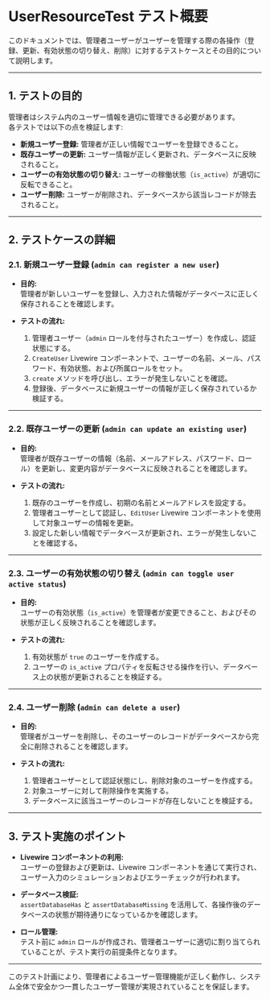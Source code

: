 # UserResourceTest テスト概要

このドキュメントでは、管理者ユーザーがユーザーを管理する際の各操作（登録、更新、有効状態の切り替え、削除）に対するテストケースとその目的について説明します。

---

## 1. テストの目的

管理者はシステム内のユーザー情報を適切に管理できる必要があります。  
各テストでは以下の点を検証します:
- **新規ユーザー登録:** 管理者が正しい情報でユーザーを登録できること。
- **既存ユーザーの更新:** ユーザー情報が正しく更新され、データベースに反映されること。
- **ユーザーの有効状態の切り替え:** ユーザーの稼働状態（`is_active`）が適切に反転できること。
- **ユーザー削除:** ユーザーが削除され、データベースから該当レコードが除去されること。

---

## 2. テストケースの詳細

### 2.1. 新規ユーザー登録 (`admin can register a new user`)

- **目的:**  
  管理者が新しいユーザーを登録し、入力された情報がデータベースに正しく保存されることを確認します。

- **テストの流れ:**  
  1. 管理者ユーザー（`admin` ロールを付与されたユーザー）を作成し、認証状態にする。  
  2. `CreateUser` Livewire コンポーネントで、ユーザーの名前、メール、パスワード、有効状態、および所属ロールをセット。  
  3. `create` メソッドを呼び出し、エラーが発生しないことを確認。  
  4. 登録後、データベースに新規ユーザーの情報が正しく保存されているか検証する。

---

### 2.2. 既存ユーザーの更新 (`admin can update an existing user`)

- **目的:**  
  管理者が既存ユーザーの情報（名前、メールアドレス、パスワード、ロール）を更新し、変更内容がデータベースに反映されることを確認します。

- **テストの流れ:**  
  1. 既存のユーザーを作成し、初期の名前とメールアドレスを設定する。  
  2. 管理者ユーザーとして認証し、`EditUser` Livewire コンポーネントを使用して対象ユーザーの情報を更新。  
  3. 設定した新しい情報でデータベースが更新され、エラーが発生しないことを確認する。

---

### 2.3. ユーザーの有効状態の切り替え (`admin can toggle user active status`)

- **目的:**  
  ユーザーの有効状態（`is_active`）を管理者が変更できること、およびその状態が正しく反映されることを確認します。

- **テストの流れ:**  
  1. 有効状態が `true` のユーザーを作成する。  
  2. ユーザーの `is_active` プロパティを反転させる操作を行い、データベース上の状態が更新されることを検証する。

---

### 2.4. ユーザー削除 (`admin can delete a user`)

- **目的:**  
  管理者がユーザーを削除し、そのユーザーのレコードがデータベースから完全に削除されることを確認します。

- **テストの流れ:**  
  1. 管理者ユーザーとして認証状態にし、削除対象のユーザーを作成する。  
  2. 対象ユーザーに対して削除操作を実施する。  
  3. データベースに該当ユーザーのレコードが存在しないことを検証する。

---

## 3. テスト実施のポイント

- **Livewire コンポーネントの利用:**  
  ユーザーの登録および更新は、Livewire コンポーネントを通じて実行され、ユーザー入力のシミュレーションおよびエラーチェックが行われます。

- **データベース検証:**  
  `assertDatabaseHas` と `assertDatabaseMissing` を活用して、各操作後のデータベースの状態が期待通りになっているかを確認します。

- **ロール管理:**  
  テスト前に `admin` ロールが作成され、管理者ユーザーに適切に割り当てられていることが、テスト実行の前提条件となります。

---

このテスト計画により、管理者によるユーザー管理機能が正しく動作し、システム全体で安全かつ一貫したユーザー管理が実現されていることを保証します。
